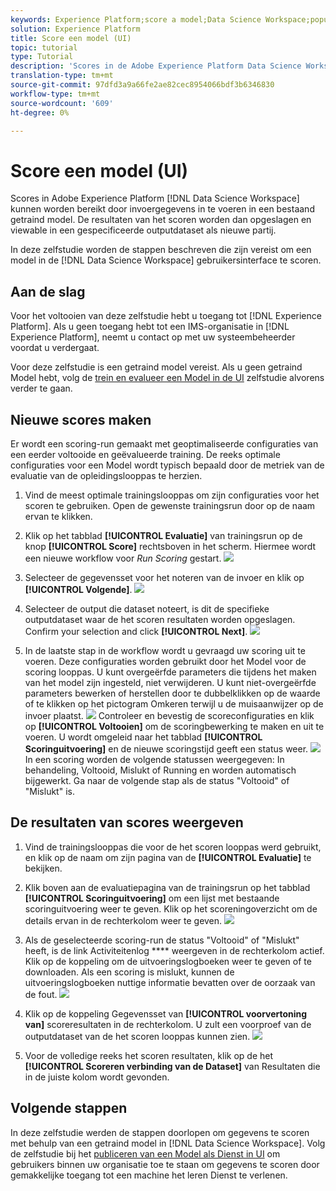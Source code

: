 ```yaml
---
keywords: Experience Platform;score a model;Data Science Workspace;popular topics;ui;scoring run;scoring results
solution: Experience Platform
title: Score een model (UI)
topic: tutorial
type: Tutorial
description: 'Scores in de Adobe Experience Platform Data Science Workspace kunnen worden bereikt door invoergegevens in te voeren in een bestaand getraind model. De resultaten van het scoren worden dan opgeslagen en viewable in een gespecificeerde outputdataset als nieuwe partij. '
translation-type: tm+mt
source-git-commit: 97dfd3a9a66fe2ae82cec8954066bdf3b6346830
workflow-type: tm+mt
source-wordcount: '609'
ht-degree: 0%

---
```



# Score een model (UI)

Scores in Adobe Experience Platform [!DNL Data Science Workspace] kunnen worden bereikt door invoergegevens in te voeren in een bestaand getraind model. De resultaten van het scoren worden dan opgeslagen en viewable in een gespecificeerde outputdataset als nieuwe partij.

In deze zelfstudie worden de stappen beschreven die zijn vereist om een model in de [!DNL Data Science Workspace] gebruikersinterface te scoren.

## Aan de slag

Voor het voltooien van deze zelfstudie hebt u toegang tot [!DNL Experience Platform]. Als u geen toegang hebt tot een IMS-organisatie in [!DNL Experience Platform], neemt u contact op met uw systeembeheerder voordat u verdergaat.

Voor deze zelfstudie is een getraind model vereist. Als u geen getraind Model hebt, volg de [trein en evalueer een Model in de UI](./train-evaluate-model-ui.md) zelfstudie alvorens verder te gaan.

## Nieuwe scores maken

Er wordt een scoring-run gemaakt met geoptimaliseerde configuraties van een eerder voltooide en geëvalueerde training. De reeks optimale configuraties voor een Model wordt typisch bepaald door de metriek van de evaluatie van de opleidingslooppas te herzien.

1. Vind de meest optimale trainingslooppas om zijn configuraties voor het scoren te gebruiken. Open de gewenste trainingsrun door op de naam ervan te klikken.

2. Klik op het tabblad **[!UICONTROL Evaluatie]** van trainingsrun op de knop **[!UICONTROL Score]** rechtsboven in het scherm. Hiermee wordt een nieuwe workflow voor *Run Scoring* gestart.
   ![](../images/models-recipes/score/training_run_overview.png)

3. Selecteer de gegevensset voor het noteren van de invoer en klik op **[!UICONTROL Volgende]**.
   ![](../images/models-recipes/score/scoring_input.png)

4. Selecteer de output die dataset noteert, is dit de specifieke outputdataset waar de het scoren resultaten worden opgeslagen. Confirm your selection and click **[!UICONTROL Next]**.
   ![](../images/models-recipes/score/scoring_results.png)

5. In de laatste stap in de workflow wordt u gevraagd uw scoring uit te voeren. Deze configuraties worden gebruikt door het Model voor de scoring looppas.
U kunt overgeërfde parameters die tijdens het maken van het model zijn ingesteld, niet verwijderen. U kunt niet-overgeërfde parameters bewerken of herstellen door te dubbelklikken op de waarde of te klikken op het pictogram Omkeren terwijl u de muisaanwijzer op de invoer plaatst.
   ![](../images/models-recipes/score/configuration.png)
Controleer en bevestig de scoreconfiguraties en klik op **[!UICONTROL Voltooien]** om de scoringbewerking te maken en uit te voeren. U wordt omgeleid naar het tabblad **[!UICONTROL Scoringuitvoering]** en de nieuwe scoringstijd geeft een status weer.
   ![](../images/models-recipes/score/scoring_runs_tab.png)
In een scoring worden de volgende statussen weergegeven: In behandeling, Voltooid, Mislukt of Running en worden automatisch bijgewerkt. Ga naar de volgende stap als de status &quot;Voltooid&quot; of &quot;Mislukt&quot; is.

## De resultaten van scores weergeven

1. Vind de trainingslooppas die voor de het scoren looppas werd gebruikt, en klik op de naam om zijn pagina van de **[!UICONTROL Evaluatie]** te bekijken.

2. Klik boven aan de evaluatiepagina van de trainingsrun op het tabblad **[!UICONTROL Scoringuitvoering]** om een lijst met bestaande scoringuitvoering weer te geven. Klik op het scoreningoverzicht om de details ervan in de rechterkolom weer te geven.
   ![](../images/models-recipes/score/view_details.png)

3. Als de geselecteerde scoring-run de status &quot;Voltooid&quot; of &quot;Mislukt&quot; heeft, is de link Activiteitenlog **** weergeven in de rechterkolom actief. Klik op de koppeling om de uitvoeringslogboeken weer te geven of te downloaden. Als een scoring is mislukt, kunnen de uitvoeringslogboeken nuttige informatie bevatten over de oorzaak van de fout.
   ![](../images/models-recipes/score/activity_logs.png)

4. Klik op de koppeling Gegevensset van **[!UICONTROL voorvertoning van]** scoreresultaten in de rechterkolom. U zult een voorproef van de outputdataset van de het scoren looppas kunnen zien.
   ![](../images/models-recipes/score/preview_results.png)

5. Voor de volledige reeks het scoren resultaten, klik op de het **[!UICONTROL Scoreren verbinding van de Dataset]** van Resultaten die in de juiste kolom wordt gevonden.

## Volgende stappen

In deze zelfstudie werden de stappen doorlopen om gegevens te scoren met behulp van een getraind model in [!DNL Data Science Workspace]. Volg de zelfstudie bij het [publiceren van een Model als Dienst in UI](./publish-model-service-ui.md) om gebruikers binnen uw organisatie toe te staan om gegevens te scoren door gemakkelijke toegang tot een machine het leren Dienst te verlenen.
